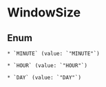 
# WindowSize

## Enum


    * `MINUTE` (value: `"MINUTE"`)

    * `HOUR` (value: `"HOUR"`)

    * `DAY` (value: `"DAY"`)



